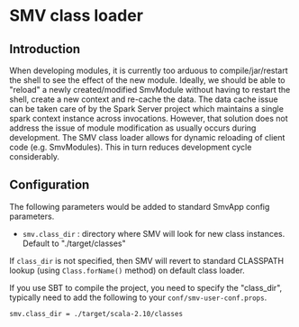 # SMV class loader

## Introduction
When developing modules, it is currently too arduous to compile/jar/restart the shell to see the effect of the new module.
Ideally, we should be able to "reload" a newly created/modified SmvModule without having to restart the shell, create a new context and re-cache the data.
The data cache issue can be taken care of by the Spark Server project which maintains a single spark context instance across invocations.  However, that solution does not address the issue of module modification as usually occurs during development.
The SMV class loader allows for dynamic reloading of client code (e.g. SmvModules).  This in turn reduces development cycle considerably.

## Configuration
The following parameters would be added to standard SmvApp config parameters.

* `smv.class_dir` : directory where SMV will look for new class instances.  Default to "./target/classes"

If `class_dir` is not specified, then SMV will revert to standard CLASSPATH lookup (using `Class.forName()` method) on default class loader.

If you use SBT to compile the project, you need to specify the "class_dir", typically need to add the
following to your `conf/smv-user-conf.props`.

```
smv.class_dir = ./target/scala-2.10/classes
```
